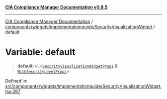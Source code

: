 [**CIA Compliance Manager Documentation v0.8.5**](../../../../../README.md)

***

[CIA Compliance Manager Documentation](../../../../../modules.md) / [components/widgets/implementationguide/SecurityVisualizationWidget](../README.md) / default

# Variable: default

> **default**: `FC`\<[`SecurityVisualizationWidgetProps`](../interfaces/SecurityVisualizationWidgetProps.md) & [`WithSecurityLevelProps`](../../../../../hoc/withSecurityLevelState/interfaces/WithSecurityLevelProps.md)\>

Defined in: [src/components/widgets/implementationguide/SecurityVisualizationWidget.tsx:287](https://github.com/Hack23/cia-compliance-manager/blob/3ae0301247f765ba03c8c0fe645db4718bb8af76/src/components/widgets/implementationguide/SecurityVisualizationWidget.tsx#L287)

